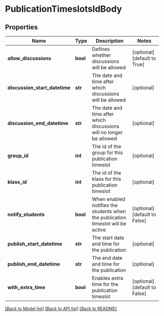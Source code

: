 # PublicationTimeslotsIdBody

## Properties
Name | Type | Description | Notes
------------ | ------------- | ------------- | -------------
**allow_discussions** | **bool** | Defines whether discussions will be allowed | [optional] [default to True]
**discussion_start_datetime** | **str** | The date and time after which discussions will be allowed | [optional] 
**discussion_end_datetime** | **str** | The date and time after which discussions will no longer be allowed | [optional] 
**group_id** | **int** | The id of the group for this publication timeslot | [optional] 
**klass_id** | **int** | The id of the klass for this publication timeslot | [optional] 
**notify_students** | **bool** | When enabled notifies the students when the publication timeslot will be active | [optional] [default to False]
**publish_start_datetime** | **str** | The start date and time for the publication | [optional] 
**publish_end_datetime** | **str** | The end date and time for the publication | [optional] 
**with_extra_time** | **bool** | Enables extra time for the publication timeslot | [optional] [default to False]

[[Back to Model list]](../README.md#documentation-for-models) [[Back to API list]](../README.md#documentation-for-api-endpoints) [[Back to README]](../README.md)

